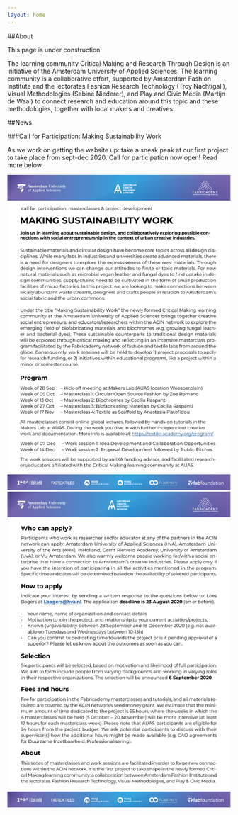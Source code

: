 ```yaml
---
layout: home
---
```

##About

This page is under construction.

The learning community Critical Making and Research Through Design is an initiative of the Amsterdam University of Applied Sciences. The learning community is a collaborative effort, supported by Amsterdam Fashion Institute and the lectorates Fashion Research Technology (Troy Nachtigall), Visual Methodologies (Sabine Niederer), and Play and Civic Media (Martijn de Waal) to connect research and education around this topic and these methodologies, together with local makers and creatives. 

##News

###Call for Participation: Making Sustainability Work

As we work on getting the website up: take a sneak peak at our first project to take place from sept-dec 2020. Call for participation now open! Read more below. 

<img src= "./assets/imgs/CallForParticipation1.pdf" alt="visual" width="600"/>


<img src= "./assets/imgs/CallForParticipation2.pdf" alt="visual" width="600"/>
